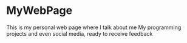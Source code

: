 # MyWebPage
This is my personal web page where I talk about me
My programming projects and even social media, ready to receive feedback 
